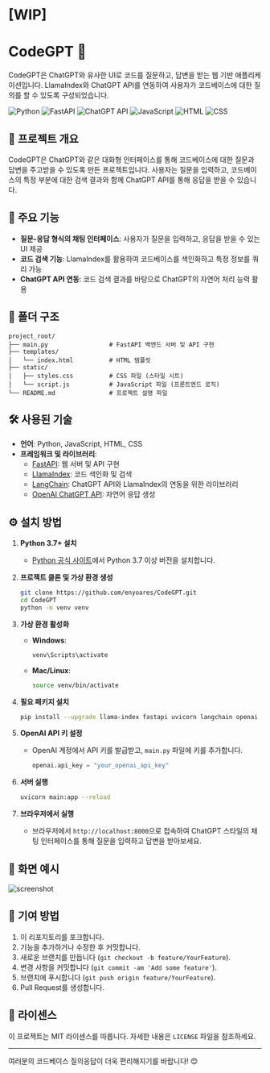 # [WIP]


# CodeGPT 🎉

CodeGPT은 ChatGPT와 유사한 UI로 코드를 질문하고, 답변을 받는 웹 기반 애플리케이션입니다. LlamaIndex와 ChatGPT API를 연동하여 사용자가 코드베이스에 대한 질의를 할 수 있도록 구성되었습니다.

![Python](https://img.shields.io/badge/Python-3.7%2B-blue)
![FastAPI](https://img.shields.io/badge/FastAPI-0.85.0-green)
![ChatGPT API](https://img.shields.io/badge/ChatGPT%20API-OpenAI-yellow)
![JavaScript](https://img.shields.io/badge/JavaScript-ES6+-yellow)
![HTML](https://img.shields.io/badge/HTML-5-orange)
![CSS](https://img.shields.io/badge/CSS-3-blue)

## 📝 프로젝트 개요
CodeGPT은 ChatGPT와 같은 대화형 인터페이스를 통해 코드베이스에 대한 질문과 답변을 주고받을 수 있도록 만든 프로젝트입니다. 사용자는 질문을 입력하고, 코드베이스의 특정 부분에 대한 검색 결과와 함께 ChatGPT API를 통해 응답을 받을 수 있습니다.

## 🚀 주요 기능
- **질문-응답 형식의 채팅 인터페이스**: 사용자가 질문을 입력하고, 응답을 받을 수 있는 UI 제공
- **코드 검색 기능**: LlamaIndex를 활용하여 코드베이스를 색인화하고 특정 정보를 쿼리 가능
- **ChatGPT API 연동**: 코드 검색 결과를 바탕으로 ChatGPT의 자연어 처리 능력 활용

## 📂 폴더 구조
```
project_root/
├── main.py                 # FastAPI 백엔드 서버 및 API 구현
├── templates/
│   └── index.html          # HTML 템플릿
├── static/
│   ├── styles.css          # CSS 파일 (스타일 시트)
│   └── script.js           # JavaScript 파일 (프론트엔드 로직)
└── README.md               # 프로젝트 설명 파일
```

## 🛠️ 사용된 기술
- **언어**: Python, JavaScript, HTML, CSS
- **프레임워크 및 라이브러리**:
  - [FastAPI](https://fastapi.tiangolo.com/): 웹 서버 및 API 구현
  - [LlamaIndex](https://github.com/jerryjliu/llama_index): 코드 색인화 및 검색
  - [LangChain](https://github.com/hwchase17/langchain): ChatGPT API와 LlamaIndex의 연동을 위한 라이브러리
  - [OpenAI ChatGPT API](https://platform.openai.com/): 자연어 응답 생성

## ⚙️ 설치 방법

1. **Python 3.7+ 설치**
   - [Python 공식 사이트](https://www.python.org/downloads/)에서 Python 3.7 이상 버전을 설치합니다.

2. **프로젝트 클론 및 가상 환경 생성**
   ```bash
   git clone https://github.com/enyoares/CodeGPT.git
   cd CodeGPT
   python -m venv venv
   ```

3. **가상 환경 활성화**
   - **Windows**:
     ```bash
     venv\Scripts\activate
     ```
   - **Mac/Linux**:
     ```bash
     source venv/bin/activate
     ```

4. **필요 패키지 설치**
   ```bash
   pip install --upgrade llama-index fastapi uvicorn langchain openai
   ```

5. **OpenAI API 키 설정**
   - OpenAI 계정에서 API 키를 발급받고, `main.py` 파일에 키를 추가합니다.
     ```python
     openai.api_key = "your_openai_api_key"
     ```

6. **서버 실행**
   ```bash
   uvicorn main:app --reload
   ```

7. **브라우저에서 실행**
   - 브라우저에서 `http://localhost:8000`으로 접속하여 ChatGPT 스타일의 채팅 인터페이스를 통해 질문을 입력하고 답변을 받아보세요.

## 📸 화면 예시
![screenshot](https://via.placeholder.com/800x400.png?text=CodeGPT+Screenshot)

## 🤝 기여 방법
1. 이 리포지토리를 포크합니다.
2. 기능을 추가하거나 수정한 후 커밋합니다.
3. 새로운 브랜치를 만듭니다 (`git checkout -b feature/YourFeature`).
4. 변경 사항을 커밋합니다 (`git commit -am 'Add some feature'`).
5. 브랜치에 푸시합니다 (`git push origin feature/YourFeature`).
6. Pull Request를 생성합니다.

## 📄 라이센스
이 프로젝트는 MIT 라이센스를 따릅니다. 자세한 내용은 `LICENSE` 파일을 참조하세요.

---

여러분의 코드베이스 질의응답이 더욱 편리해지기를 바랍니다! 😊
